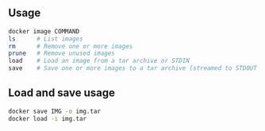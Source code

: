 ---
---

## Usage

```bash
docker image COMMAND
ls      # List images
rm      # Remove one or more images
prune   # Remove unused images
load    # Load an image from a tar archive or STDIN
save    # Save one or more images to a tar archive (streamed to STDOUT by default)
```

## Load and save usage

```bash
docker save IMG -o img.tar
docker load -i img.tar
```
